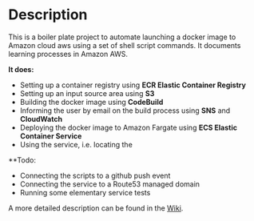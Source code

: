
# Description #

This is a boiler plate project to automate launching a docker image to Amazon cloud aws 
using a set of shell script commands. It documents learning processes in Amazon AWS.

**It does:**
* Setting up a container registry using **ECR Elastic Container Registry**
* Setting up an input source area using **S3**
* Building the docker image using **CodeBuild**
* Informing the user by email on the build process using **SNS** and **CloudWatch**
* Deploying the docker image to Amazon Fargate using **ECS Elastic Container Service**
* Using the service, i.e. locating the

**Todo:
* Connecting the scripts to a github push event
* Connecting the service to a Route53 managed domain
* Running some elementary service tests

A more detailed description can be found in the
[Wiki](https://github.com/clecap/continuous-deployment-test/wiki).




